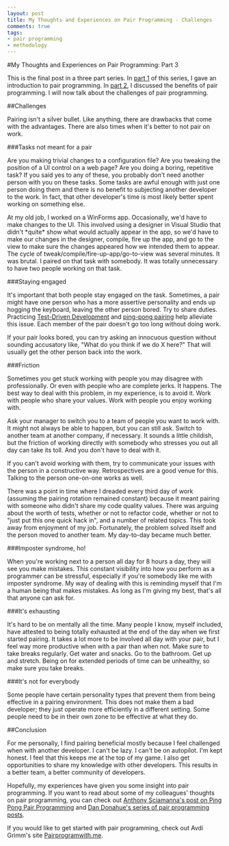 ```yaml
---
layout: post
title: My Thoughts and Experiences on Pair Programming - Challenges 
comments: true
tags:
- pair programming
- methodology
---
```


#My Thoughts and Experiences on Pair Programming: Part 3

This is the final post in a three part series. In [part 1](../10/My-Thoughts-And-Experiences-On-Pair-Programming-Intro.html) of this series, I gave an introduction to pair programming. In [part 2](../11/My-Thoughts-And-Experiences-On-Pair-Programming-Benefits.html), I discussed the benefits of pair programming. I will now talk about the challenges of pair programming.

##Challenges

Pairing isn't a silver bullet. Like anything, there are drawbacks that come with the advantages. There are also times when it's better to not pair on work.

###Tasks not meant for a pair

Are you making trivial changes to a configuration file? Are you tweaking the position of a UI control on a web page?  Are you doing a boring, repetitive task? If you said yes to any of these, you probably don't need another person with you on these tasks. Some tasks are awful enough with just one person doing them and there is no benefit to subjecting another developer to the work. In fact, that other developer's time is most likely better spent working on something else.

At my old job, I worked on a WinForms app. Occasionally, we'd have to make changes to the UI. This involved using a designer in Visual Studio that didn't \*quite\* show what would actually appear in the app, so we'd have to make our changes in the designer, compile, fire up the app, and go to the view to make sure the changes appeared how we intended them to appear. The cycle of tweak/compile/fire-up-app/go-to-view was several minutes. It was brutal. I paired on that task with somebody. It was totally unnecessary to have two people working on that task.

###Staying engaged

It's important that both people stay engaged on the task. Sometimes, a pair might have one person who has a more assertive personality and ends up hogging the keyboard, leaving the other person bored. Try to share duties. Practicing [Test-Driven Development](https://en.wikipedia.org/wiki/Test-driven_development) and [ping-pong pairing](http://c2.com/cgi/wiki?PairProgrammingPingPongPattern) help alleviate this issue. Each member of the pair doesn't go too long without doing work.

If your pair looks bored, you can try asking an innocuous question without sounding accusatory like, "What do you think if we do X here?" That will usually get the other person back into the work.

###Friction

Sometimes you get stuck working with people you may disagree with professionally. Or even with people who are complete jerks. It happens. The best way to deal with this problem, in my experience, is to avoid it. Work with people who share your values. Work with people you enjoy working with.

Ask your manager to switch you to a team of people you want to work with. It might not always be able to happen, but you can still ask. Switch to another team at another company, if necessary. It sounds a little childish, but the friction of working directly with somebody who stresses you out all day can take its toll. And you don't have to deal with it.

If you can't avoid working with them, try to communicate your issues with the person in a constructive way. Retrospectives are a good venue for this. Talking to the person one-on-one works as well.

There was a point in time where I dreaded every third day of work (assuming the pairing rotation remained constant) because it meant pairing with someone who didn't share my code quality values. There was arguing about the worth of tests, whether or not to refactor code, whether or not to "just put this one quick hack in", and a number of related topics. This took away from enjoyment of my job. Fortunately, the problem solved itself and the person moved to another team. My day-to-day became much better.

###Imposter syndrome, ho!

When you're working next to a person all day for 8 hours a day, they will see you make mistakes. This constant visibility into how you perform as a programmer can be stressful, especially if you're somebody like me with imposter syndrome. My way of dealing with this is reminding myself that I'm a human being that makes mistakes. As long as I'm giving my best, that's all that anyone can ask for.

###It's exhausting

It's hard to be on mentally all the time. Many people I know, myself included, have attested to being totally exhausted at the end of the day when we first started pairing. It takes a lot more to be involved all day with your pair, but I feel way more productive when with a pair than when not. Make sure to take breaks regularly. Get water and snacks. Go to the bathroom. Get up and stretch. Being on for extended periods of time can be unhealthy, so make sure you take breaks.

###It's not for everybody

Some people have certain personality types that prevent them from being effective in a pairing environment. This does not make them a bad developer; they just operate more efficiently in a different setting. Some people need to be in their own zone to be effective at what they do.

##Conclusion

For me personally, I find pairing beneficial mostly because I feel challenged when with another developer. I can't be lazy. I can't be on autopilot. I'm kept honest. I feel that this keeps me at the top of my game. I also get opportunities to share my knowledge with other developers. This results in a better team, a better community of developers.

Hopefully, my experiences have given you some insight into pair programming. If you want to read about some of my colleagues' thoughts on pair programming, you can check out [Anthony Sciamanna's post on Ping Pong Pair Programming](http://anthonysciamanna.com/2015/04/18/ping-pong-pair-programming.html) and [Dan Donahue's series of pair programming posts](http://dandonahue.net/2013/11/20/my-thoughts-on-pair-programming-intro.html).

If you would like to get started with pair programming, check out Avdi Grimm's site [Pairprogramwith.me](http://www.pairprogramwith.me/).
